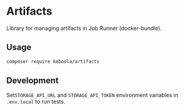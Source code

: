 # Artifacts
Library for managing artifacts in Job Runner (docker-bundle). 

## Usage
```bash
composer require keboola/artifacts
```

## Development
Set`STORAGE_API_URL` and `STORAGE_API_TOKEN` environment variables in `.env.local` to run tests.



